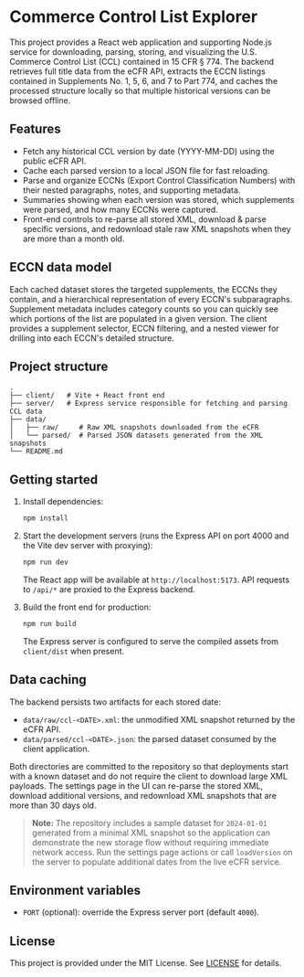 # Commerce Control List Explorer

This project provides a React web application and supporting Node.js service for downloading,
parsing, storing, and visualizing the U.S. Commerce Control List (CCL) contained in 15 CFR
§ 774. The backend retrieves full title data from the eCFR API, extracts the ECCN listings
contained in Supplements No. 1, 5, 6, and 7 to Part 774, and caches the processed structure locally
so that multiple historical versions can be browsed offline.

## Features

- Fetch any historical CCL version by date (YYYY-MM-DD) using the public eCFR API.
- Cache each parsed version to a local JSON file for fast reloading.
- Parse and organize ECCNs (Export Control Classification Numbers) with their nested paragraphs,
  notes, and supporting metadata.
- Summaries showing when each version was stored, which supplements were parsed, and how many
  ECCNs were captured.
- Front-end controls to re-parse all stored XML, download & parse specific versions, and redownload stale
  raw XML snapshots when they are more than a month old.

## ECCN data model

Each cached dataset stores the targeted supplements, the ECCNs they contain, and a hierarchical
representation of every ECCN's subparagraphs. Supplement metadata includes category counts so you
can quickly see which portions of the list are populated in a given version. The client provides a
supplement selector, ECCN filtering, and a nested viewer for drilling into each ECCN's detailed
structure.

## Project structure

```
.
├── client/   # Vite + React front end
├── server/   # Express service responsible for fetching and parsing CCL data
├── data/
│   ├── raw/     # Raw XML snapshots downloaded from the eCFR
│   └── parsed/  # Parsed JSON datasets generated from the XML snapshots
└── README.md
```

## Getting started

1. Install dependencies:

   ```bash
   npm install
   ```

2. Start the development servers (runs the Express API on port 4000 and the Vite dev server with proxying):

   ```bash
   npm run dev
   ```

   The React app will be available at `http://localhost:5173`. API requests to `/api/*` are proxied to the Express backend.

3. Build the front end for production:

   ```bash
   npm run build
   ```

   The Express server is configured to serve the compiled assets from `client/dist` when present.

## Data caching

The backend persists two artifacts for each stored date:

- `data/raw/ccl-<DATE>.xml`: the unmodified XML snapshot returned by the eCFR API.
- `data/parsed/ccl-<DATE>.json`: the parsed dataset consumed by the client application.

Both directories are committed to the repository so that deployments start with a known dataset and do
not require the client to download large XML payloads. The settings page in the UI can re-parse the stored
XML, download additional versions, and redownload XML snapshots that are more than 30 days old.

> **Note:** The repository includes a sample dataset for `2024-01-01` generated from a minimal XML snapshot
> so the application can demonstrate the new storage flow without requiring immediate network access. Run
> the settings page actions or call `loadVersion` on the server to populate additional dates from the live
> eCFR service.

## Environment variables

- `PORT` (optional): override the Express server port (default `4000`).

## License

This project is provided under the MIT License. See [LICENSE](LICENSE) for details.
